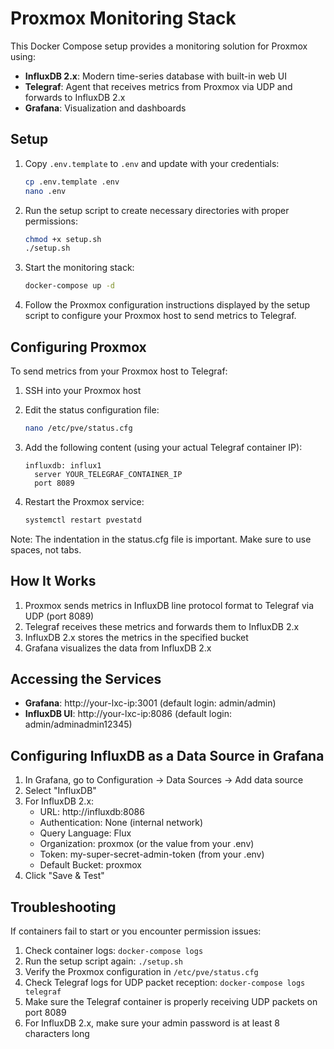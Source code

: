 # Proxmox Monitoring Stack

This Docker Compose setup provides a monitoring solution for Proxmox using:

- **InfluxDB 2.x**: Modern time-series database with built-in web UI
- **Telegraf**: Agent that receives metrics from Proxmox via UDP and forwards to InfluxDB 2.x
- **Grafana**: Visualization and dashboards

## Setup

1. Copy `.env.template` to `.env` and update with your credentials:
   ```bash
   cp .env.template .env
   nano .env
   ```

2. Run the setup script to create necessary directories with proper permissions:
   ```bash
   chmod +x setup.sh
   ./setup.sh
   ```

3. Start the monitoring stack:
   ```bash
   docker-compose up -d
   ```

4. Follow the Proxmox configuration instructions displayed by the setup script to configure your Proxmox host to send metrics to Telegraf.

## Configuring Proxmox

To send metrics from your Proxmox host to Telegraf:

1. SSH into your Proxmox host
2. Edit the status configuration file:
   ```bash
   nano /etc/pve/status.cfg
   ```

3. Add the following content (using your actual Telegraf container IP):
   ```
   influxdb: influx1
     server YOUR_TELEGRAF_CONTAINER_IP
     port 8089
   ```

4. Restart the Proxmox service:
   ```bash
   systemctl restart pvestatd
   ```

Note: The indentation in the status.cfg file is important. Make sure to use spaces, not tabs.

## How It Works

1. Proxmox sends metrics in InfluxDB line protocol format to Telegraf via UDP (port 8089)
2. Telegraf receives these metrics and forwards them to InfluxDB 2.x
3. InfluxDB 2.x stores the metrics in the specified bucket
4. Grafana visualizes the data from InfluxDB 2.x

## Accessing the Services

- **Grafana**: http://your-lxc-ip:3001 (default login: admin/admin)
- **InfluxDB UI**: http://your-lxc-ip:8086 (default login: admin/adminadmin12345)

## Configuring InfluxDB as a Data Source in Grafana

1. In Grafana, go to Configuration → Data Sources → Add data source
2. Select "InfluxDB"
3. For InfluxDB 2.x:
   - URL: http://influxdb:8086
   - Authentication: None (internal network)
   - Query Language: Flux
   - Organization: proxmox (or the value from your .env)
   - Token: my-super-secret-admin-token (from your .env)
   - Default Bucket: proxmox
4. Click "Save & Test"

## Troubleshooting

If containers fail to start or you encounter permission issues:
1. Check container logs: `docker-compose logs`
2. Run the setup script again: `./setup.sh`
3. Verify the Proxmox configuration in `/etc/pve/status.cfg`
4. Check Telegraf logs for UDP packet reception: `docker-compose logs telegraf`
5. Make sure the Telegraf container is properly receiving UDP packets on port 8089
6. For InfluxDB 2.x, make sure your admin password is at least 8 characters long 
